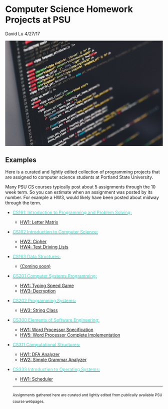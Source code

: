 
Computer Science Homework Projects at PSU
========
David Lu
4/27/17

![code](code.jpg)

Examples
------
Here is a curated and lightly edited collection of programming projects that are assigned to computer science students at Portland State University.

Many PSU CS courses typically post about 5 assignments through the 10 week term. So you can estimate when an assignment was posted by its number. For example a HW3, would likely have been posted about midway through the term.


* [<span style="color:Turquoise">CS161: Introduction to Programming and Problem Solving:](https://www.pdx.edu/computer-science/cs161)
  * [HW1: Letter Matrix](Projects/LetterMatrix.html)


* [<span style="color:Turquoise">CS162 Introduction to Computer Science:](https://www.pdx.edu/computer-science/cs162)
  * [HW2: Cipher](Projects/Cipher.html)
  * [HW4: Test Driving Lists](Projects/ListProject.html)


* [<span style="color:Turquoise">CS163 Data Structures:](https://www.pdx.edu/computer-science/cs163)
  * [(Coming soon)](Projects.html)


* [<span style="color:Turquoise">CS201 Computer Systems Programming:](https://www.pdx.edu/computer-science/cs201)
  * [HW1: Typing Speed Game](Projects/Typing_Speed_Game.html)
  * [HW3: Decryption](Projects/Decryption.html)


* [<span style="color:Turquoise">CS202 Programming Systems:](https://www.pdx.edu/computer-science/cs202)
  * [HW3: String Class](Projects/OperatorOverloading.html)


* [<span style="color:Turquoise">CS300 Elements of Software Engineering:](https://www.pdx.edu/computer-science/cs300)
  * [HW1: Word Processor Specification](Projects/WordProcessor.html)
  * [HW5: Word Processor Complete Implementation](Projects/WordProcessorFull.html)


* [<span style="color:Turquoise">CS311 Computational Structures:](https://www.pdx.edu/computer-science/cs311)
  * [HW1: DFA Analyzer](Projects/DFA_Analyzer.html)
  * [HW2: Simple Grammar Analyzer](Projects/Simple_Grammar_Analyzer.html)


* [<span style="color:Turquoise">CS333 Introduction to Operating Systems:](https://www.pdx.edu/computer-science/cs333)
  * [HW1: Scheduler](Projects/Scheduler.html)
  -----
  <sub> Assignments gathered here are curated and lightly edited from publically available PSU course webpages.

